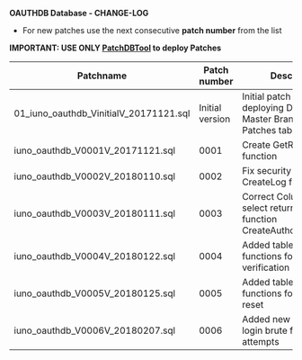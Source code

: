 **OAUTHDB Database - CHANGE-LOG**

- For new patches use the next consecutive **patch number** from the list

**IMPORTANT: USE ONLY [PatchDBTool](https://github.com/IUNO-TDM/PatchDBTool/tree/master/PatchDBTool) to deploy Patches**

|**Patchname**                                                      |**Patch number**   |**Description**                                                                                        |**Issue Number**   | **Author**                  |
|-------------------------------------------------------------------|-------------------|-------------------------------------------------------------------------------------------------------|-------------------|-----------------------------|
| 01_iuno_oauthdb_VinitialV_20171121.sql                    | Initial version   | Initial patch after deploying DB from Master Branch. Create Patches table.                                    |  [#38][i38]       | [@gomarcel][igomarcel]      |
| iuno_oauthdb_V0001V_20171121.sql                          | 0001              | Create GetRefreshToken function                                                                               |  [#37][i37]       | [@gomarcel][igomarcel]      |
| iuno_oauthdb_V0002V_20180110.sql                          | 0002              | Fix security issue in CreateLog function                                                                      |  [#44][i44]       | [@gomarcel][igomarcel]    |
| iuno_oauthdb_V0003V_20180111.sql                          | 0003              | Correct Column name on select return value in function CreateAuthorizationCode                                |  [#43][i43]       | [@gomarcel][igomarcel]      |
| iuno_oauthdb_V0004V_20180122.sql                          | 0004              | Added tables and functions for email verification                                                             |  [#26][i26]       | [@mbeuttler][imbeuttler]      |
| iuno_oauthdb_V0005V_20180125.sql                          | 0005              | Added tables and functions for password reset                                                                 |  [#53][i53]       | [@mbeuttler][imbeuttler]      |
| iuno_oauthdb_V0006V_20180207.sql                          | 0006              | Added new table to store login brute force attempts                                                           |  [#46][i46]       | [@mbeuttler][imbeuttler]      |

[i37]: https://github.com/IUNO-TDM/OAuth2Server/issues/37
[i38]: https://github.com/IUNO-TDM/OAuth2Server/issues/38
[i43]: https://github.com/IUNO-TDM/OAuth2Server/issues/43
[i44]: https://github.com/IUNO-TDM/OAuth2Server/issues/44
[i26]: https://github.com/IUNO-TDM/OAuth2Server/issues/26
[i53]: https://github.com/IUNO-TDM/OAuth2Server/issues/53
[i46]: https://github.com/IUNO-TDM/OAuth2Server/issues/46

[igomarcel]: https://github.com/gomarcel
[imbeuttler]: https://github.com/mbeuttler